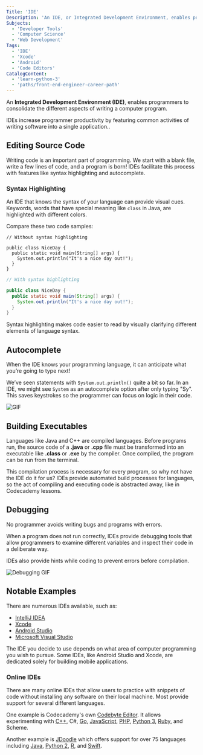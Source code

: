 ```yaml
---
Title: 'IDE'
Description: 'An IDE, or Integrated Development Environment, enables programmers to consolidate the different aspects of writing a computer program.'
Subjects:
  - 'Developer Tools'
  - 'Computer Science'
  - 'Web Development'
Tags:
  - 'IDE'
  - 'Xcode'
  - 'Android'
  - 'Code Editors'
CatalogContent:
  - 'learn-python-3'
  - 'paths/front-end-engineer-career-path'
---
```


An **Integrated Development Environment (IDE)**, enables programmers to consolidate the different aspects of writing a computer program.

IDEs increase programmer productivity by featuring common activities of writing software into a single application..

## Editing Source Code

Writing code is an important part of programming. We start with a blank file, write a few lines of code, and a program is born! IDEs facilitate this process with features like syntax highlighting and autocomplete.

### Syntax Highlighting

An IDE that knows the syntax of your language can provide visual cues. Keywords, words that have special meaning like `class` in Java, are highlighted with different colors.

Compare these two code samples:

```pseudo
// Without syntax highlighting

public class NiceDay {
  public static void main(String[] args) {
    System.out.println("It's a nice day out!");
  }
}
```

```java
// With syntax highlighting

public class NiceDay {
  public static void main(String[] args) {
    System.out.println("It's a nice day out!");
  }
}
```

Syntax highlighting makes code easier to read by visually clarifying different elements of language syntax.

## Autocomplete

When the IDE knows your programming language, it can anticipate what you’re going to type next!

We’ve seen statements with `System.out.println()` quite a bit so far. In an IDE, we might see `System` as an autocomplete option after only typing "Sy". This saves keystrokes so the programmer can focus on logic in their code.

![GIF](https://content.codecademy.com/courses/learn-java/revised-2019/autocomplete_v2.gif)

## Building Executables

Languages like Java and C++ are compiled languages. Before programs run, the source code of a **.java** or **.cpp** file must be transformed into an executable like **.class** or **.exe** by the compiler. Once compiled, the program can be run from the terminal.

This compilation process is necessary for every program, so why not have the IDE do it for us? IDEs provide automated build processes for languages, so the act of compiling and executing code is abstracted away, like in Codecademy lessons.

## Debugging

No programmer avoids writing bugs and programs with errors.

When a program does not run correctly, IDEs provide debugging tools that allow programmers to examine different variables and inspect their code in a deliberate way.

IDEs also provide hints while coding to prevent errors before compilation.

![Debugging GIF](https://content.codecademy.com/courses/learn-java/revised-2019/debugging_v2.png)

## Notable Examples

There are numerous IDEs available, such as:

- [IntelliJ IDEA](https://www.jetbrains.com/idea/)
- [Xcode](https://developer.apple.com/xcode/)
- [Android Studio](https://developer.android.com/studio)
- [Microsoft Visual Studio](https://visualstudio.microsoft.com)

The IDE you decide to use depends on what area of computer programming you wish to pursue. Some IDEs, like Android Studio and Xcode, are dedicated solely for building mobile applications.

### Online IDEs

There are many online IDEs that allow users to practice with snippets of code without installing any software on their local machine. Most provide support for several different languages.

One example is Codecademy's own [Codebyte Editor](https://www.codecademy.com/codebyte-editor). It allows experimenting with [C++](https://www.codecademy.com/resources/docs/cpp), C#, [Go](https://www.codecademy.com/resources/docs/go), [JavaScript](https://www.codecademy.com/resources/docs/javascript), [PHP](https://www.codecademy.com/resources/docs/php), [Python 3](https://www.codecademy.com/resources/docs/python), [Ruby](https://www.codecademy.com/resources/docs/ruby), and Scheme.

Another example is [JDoodle](https://www.jdoodle.com/) which offers support for over 75 languages including [Java](https://www.codecademy.com/resources/docs/java), [Python 2](https://www.codecademy.com/resources/docs/python), [R](https://www.codecademy.com/resources/docs/r), and [Swift](https://www.codecademy.com/resources/docs/swift).
